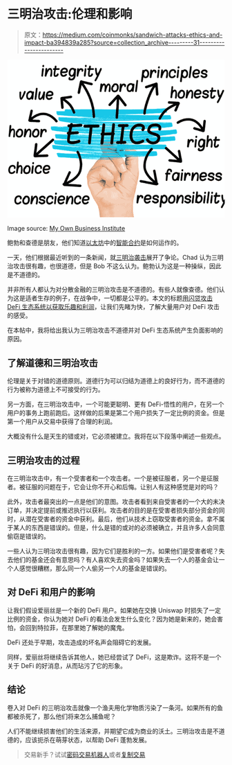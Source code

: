# 三明治攻击:伦理和影响

> 原文：<https://medium.com/coinmonks/sandwich-attacks-ethics-and-impact-ba394839a285?source=collection_archive---------31----------------------->

![](img/ee4db92402495c938e6fb2e514c06c90.png)

Image source: [My Own Business Institute](https://www.scu.edu/mobi/resources--tools/blog-posts/ethics-in-life-and-business/ethics-in-life-and-business.html)

鲍勃和查德是朋友，他们知道[以太坊](https://ethereum.org/)中的[智能合约](https://www.investopedia.com/terms/s/smart-contracts.asp)是如何运作的。

一天，他们根据最近听到的一条新闻，就[三明治袭击](https://coinmarketcap.com/alexandria/article/what-are-sandwich-attacks-in-defi-and-how-can-you-avoid-them)展开了争论。Chad 认为三明治攻击很有趣，也很道德，但是 Bob 不这么认为。鲍勃认为这是一种操纵，因此是不道德的。

并非所有人都认为对分散金融的三明治攻击是不道德的。有些人就像查德。他们认为这是适者生存的例子，在战争中，一切都是公平的。本文的标题[用闪贷攻击 DeFi 生态系统以获取乐趣和利润](https://www.smartcontractresearch.org/t/research-summary-attacking-the-defi-ecosystem-with-flash-loans-for-fun-and-profit/260?u=ulysses)，让我们先睹为快，了解大量用户对 DeFi 攻击的感受。

在本帖中，我将给出我认为三明治攻击不道德并对 DeFi 生态系统产生负面影响的原因。

## **了解道德和三明治攻击**

伦理是关于对错的道德原则。道德行为可以归结为道德上的良好行为，而不道德的行为被称为道德上不可接受的行为。

另一方面，在三明治攻击中，一个可能更聪明、更有 DeFi-悟性的用户，在另一个用户的事务上跑前跑后。这样做的后果是第二个用户损失了一定比例的资金。但是第一个用户从交易中获得了合理的利润。

大概没有什么是天生的错或对，它必须被建立。我将在以下段落中阐述一些观点。

## **三明治攻击的过程**

在三明治攻击中，有一个受害者和一个攻击者。一个是被征服者，另一个是征服者。被征服的问题在于，它会让你不开心和后悔。让别人有这种感觉是对的吗？

此外，攻击者最突出的一点是他们的意图。攻击者看到来自受害者的一个大的未决订单，并决定提前或推迟执行以获利。攻击者的目的是在受害者损失部分资金的同时，从潜在受害者的资金中获利。最后，他们从技术上窃取受害者的资金。拿不属于某人的东西是错误的。但是，什么是错的或对的必须被确立，并且许多人会同意偷窃是错误的。

一些人认为三明治攻击很有趣，因为它们是胜利的一方。如果他们是受害者呢？失去他们的基金还会有意思吗？有人喜欢失去资金吗？如果失去一个人的基金会让一个人感觉很糟糕，那么同一个人偷另一个人的基金是错误的。

## **对 DeFi 和用户的影响**

让我们假设爱丽丝是一个新的 DeFi 用户。如果她在交换 Uniswap 时损失了一定比例的资金，你认为她对 DeFi 的看法会发生什么变化？因为她是新来的，她会害怕，会回到特拉菲，在那里她了解她的魔鬼。

DeFi 还处于早期，攻击造成的坏名声会阻碍它的发展。

同样，爱丽丝将继续告诉其他人，她已经尝试了 DeFi，这是欺诈。这将不是一个关于 DeFi 的好消息，从而玷污了它的形象。

## 结论

卷入对 DeFi 的三明治攻击就像一个渔夫用化学物质污染了一条河。如果所有的鱼都被杀死了，那么他们将来怎么捕鱼呢？

人们不能继续损害他们的生活来源，并期望它成为商业的沃土。三明治攻击是不道德的，应该扼杀在萌芽状态，以帮助 DeFi 蓬勃发展。

> 交易新手？试试[密码交易机器人](/coinmonks/crypto-trading-bot-c2ffce8acb2a)或者[复制交易](/coinmonks/top-10-crypto-copy-trading-platforms-for-beginners-d0c37c7d698c)